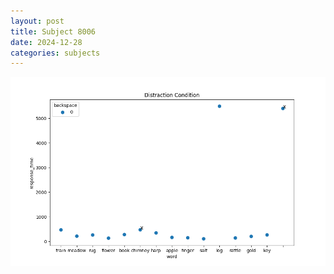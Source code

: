 ```yaml
---
layout: post
title: Subject 8006
date: 2024-12-28
categories: subjects
---
```


![](data/8006/run-3/8006_rt_acc_fuzzy_delay.png)

